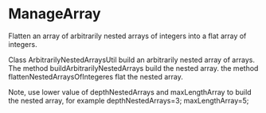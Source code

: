 # ManageArray
 Flatten an array of arbitrarily nested arrays of integers into a flat array of integers.
 
 Class ArbitrarilyNestedArraysUtil build an arbitrarily nested array of arrays.
 The method  buildArbitrarilyNestedArrays  build the nested array.
 the method flattenNestedArraysOfIntegeres flat the nested array.
 
 Note, use lower value of depthNestedArrays and maxLengthArray to build the nested array, for example 
 depthNestedArrays=3;
	maxLengthArray=5;
